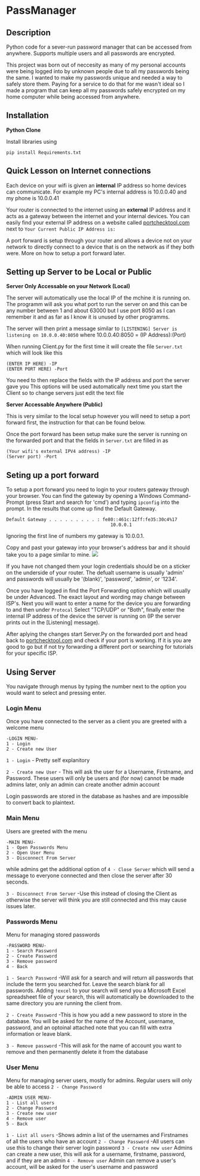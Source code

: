 # PassManager

## Description
Python code for a sever-run password manager that can be accessed from anywhere. Supports multiple users and all passwords are encrypted.

This project was born out of neccesity as many of my personal accounts were being logged into by unknown people due to all my passwords being the same.
I wanted to make my passwords unique and needed a way to safely store them. Paying for a service to do that for me wasn't ideal so I made a program that can keep
all my passwords safely encrypted on my home computer while being accessed from anywhere.

## Installation
**Python Clone**

Install libraries using

`pip install Requirements.txt`

## Quick Lesson on Internet connections

Each device on your wifi is given an **internal** IP address so home devices can communicate. For example my PC's internal address is 10.0.0.40 and my phone is 10.0.0.41

Your router is connected to the internet using an **external** IP address and it acts as a gateway between the internet and your internal devices.
You can easily find your external IP address on a website called [portchecktool.com](https://www.portchecktool.com/) next to `Your Current Public IP Address is:`

A port forward is setup through your router and allows a device not on your network to directly connect to a device that is on the network as if they both were.
More on how to setup a port forward later.

## Setting up Server to be Local or Public

**Server Only Accessable on your Network (Local)**

The server will automatically use the local IP of the mchine it is running on.
The programm will ask you what port to run the server on and this can be any number between 1 and about 63000 but I use port 8050 as I can remember it and
as far as I know it is unused by other programms.

The server will then print a message similar to `[LISTENING] Server is listening on 10.0.0.40:8050` where 10.0.0.40:8050 = (IP Address):(Port)

When running Client.py for the first time it will create the file `Server.txt` which will look like this

```
(ENTER IP HERE) -IP
(ENTER PORT HERE) -Port
```

You need to then replace the fields with the IP address and port the server gave you
This options will be used automatically next time you start the Client so to change servers just edit the text file

**Server Accessable Anywhere (Public)**

This is very similar to the local setup however you will need to setup a port forward first, the instruction for that can be found below.

Once the port forward has been setup make sure the server is running on the forwarded port and that the fields in `Server.txt` are filled in as 

```
(Your wifi's external IPV4 address) -IP
(Server port) -Port
```

## Seting up a port forward

To setup a port forward you need to login to your routers gateway through your browser. You can find the gateway by opening a Windows Command-Prompt 
(press Start and search for 'cmd') and typing `ipconfig` into the prompt. In the results that come up find the Default Gateway.
```
Default Gateway . . . . . . . . . : fe80::461c:12ff:fe35:30c4%17
                                       10.0.0.1
```
Ignoring the first line of numbers my gateway is 10.0.0.1.

Copy and past your gateway into your browser's address bar and it should take you to a page similar to mine.
![](https://user-images.githubusercontent.com/70239160/99212206-5a0c0880-277f-11eb-871f-4c16effde361.png)

If you have not changed them your login credentials should be on a sticker on the underside of your router. The defualt username is usually 'admin' and passwords will 
usually be '(blank)', 'password', 'admin', or '1234'.

Once you have logged in find the Port Forwarding option which will usually be under Advanced. The exact layout and wording may change between ISP's.
Next you will want to enter a name for the device you are forwarding to and then under `Protocal` Select "TCP/UDP" or "Both", finally enter the internal IP address 
of the device the server is running on (IP the server prints out in the [Listening] message).

After aplying the changes start Server.Py on the forwarded port and head back to [portchecktool.com](https://www.portchecktool.com/) and check if your port is working. 
If it is you are good to go but if not try forwarding a different port or searching for tutorials for your specific ISP.

## Using Server

You navigate through menus by typing the number next to the option you would want to select and pressing enter.

### Login Menu

Once you have connected to the server as a client you are greeted with a welcome menu
```
-LOGIN MENU-
1 - Login
2 - Create new User
```

`1 - Login` - Pretty self explanitory

`2 - Create new User` - This will ask the user for a Username, Firstname, and Password. These users will only be users and (for now) cannot be made admins later, only an admin 
can create another admin account

Login passwords are stored in the database as hashes and are impossible to convert back to plaintext.

### Main Menu

Users are greeted with the menu
```
-MAIN MENU-
1 - Open Passwords Menu
2 - Open User Menu
3 - Disconnect From Server
```
while admins get the additional option of `4 - Close Server` which will send a message to everyone connected and then close the server after 30 seconds.

`3 - Disconnect From Server` -Use this instead of closing the Client as otherwise the server will think you are still connected and this may cause issues later.

### Passwords Menu

Menu for managing stored passwords

```
-PASSWORD MENU-
1 - Search Password
2 - Create Password
3 - Remove password
4 - Back
```

`1 - Search Password` -Will ask for a search and will return all passwords that include the term you searched for. Leave the search blank for all passwords.
Adding `!excel` to your search will send you a Microsoft Excel spreadsheet file of your search, this will automatically be downloaded to the same directory you are running the client from.

`2 - Create Password` -This is how you add a new password to store in the database. You will be asked for the name of the Account, username, password, and an optoinal attached note that you can fill with extra information or leave blank.

`3 - Remove password` -This will ask for the name of account you want to remove and then permanently delete it from the database

### User Menu

Menu for managing server users, mostly for admins. Regular users will only be able to access `2 - Change Password`

```
-ADMIN USER MENU-
1 - List all users
2 - Change Password
3 - Create new user
4 - Remove user
5 - Back
```

`1 - List all users` -Shows admin a list of the usernames and Firstnames of all the users who have an account
`2 - Change Password` -All users can use this to change their server login password
`3 - Create new user` Admins can create a new user, this will ask for a username, firstname, password, and if they are an admin
`4 - Remove user` Admin can remove a user's account, will be asked for the user's username and password
